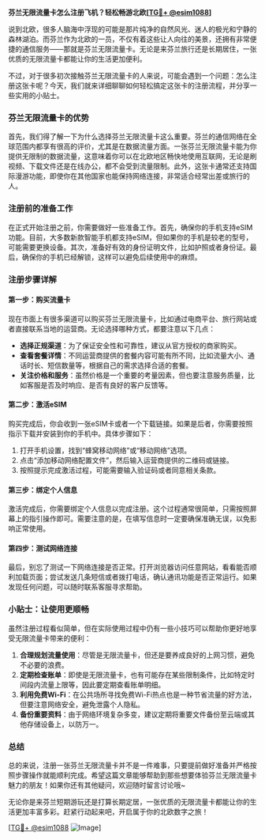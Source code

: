 **芬兰无限流量卡怎么注册飞机？轻松畅游北欧[[TG💪+ @esim1088](https://t.me/s/esim1088)]**

说到北欧，很多人脑海中浮现的可能是那片纯净的自然风光、迷人的极光和宁静的森林湖泊。而芬兰作为北欧的一员，不仅有着这些让人向往的美景，还拥有非常便捷的通信服务——那就是芬兰无限流量卡。无论是来芬兰旅行还是长期居住，一张优质的无限流量卡都能让你的生活更加便利。

不过，对于很多初次接触芬兰无限流量卡的人来说，可能会遇到一个问题：怎么注册这张卡呢？今天，我们就来详细聊聊如何轻松搞定这张卡的注册流程，并分享一些实用的小贴士。

### 芬兰无限流量卡的优势

首先，我们得了解一下为什么选择芬兰无限流量卡这么重要。芬兰的通信网络在全球范围内都享有很高的评价，尤其是在数据流量方面。一张芬兰无限流量卡能为你提供无限制的数据流量，这意味着你可以在北欧地区畅快地使用互联网，无论是刷视频、下载文件还是在线办公，都不会受到流量限制。此外，这张卡通常还支持国际漫游功能，即使你在其他国家也能保持网络连接，非常适合经常出差或旅行的人。

### 注册前的准备工作

在正式开始注册之前，你需要做好一些准备工作。首先，确保你的手机支持eSIM功能。目前，大多数新款智能手机都支持eSIM，但如果你的手机是较老的型号，可能需要更换设备。其次，准备好有效的身份证明文件，比如护照或者身份证。最后，确保你的手机已经解锁，这样可以避免后续使用中的麻烦。

### 注册步骤详解

#### 第一步：购买流量卡

现在市面上有很多渠道可以购买芬兰无限流量卡，比如通过电商平台、旅行网站或者直接联系当地的运营商。无论选择哪种方式，都要注意以下几点：

- **选择正规渠道**：为了保证安全性和可靠性，建议从官方授权的商家购买。
- **查看套餐详情**：不同运营商提供的套餐内容可能有所不同，比如流量大小、通话时长、短信数量等，根据自己的需求选择合适的套餐。
- **关注价格和服务**：虽然价格是一个重要的考量因素，但也要注意服务质量，比如客服是否及时响应、是否有良好的客户反馈等。

#### 第二步：激活eSIM

购买完成后，你会收到一张eSIM卡或者一个下载链接。如果是后者，你需要按照指示下载并安装到你的手机中。具体步骤如下：

1. 打开手机设置，找到“蜂窝移动网络”或“移动网络”选项。
2. 点击“添加移动网络配置文件”，然后输入运营商提供的二维码或链接。
3. 按照提示完成激活过程，可能需要输入验证码或者同意相关条款。

#### 第三步：绑定个人信息

激活完成后，你需要绑定个人信息以完成注册。这个过程通常很简单，只需按照屏幕上的指引操作即可。需要注意的是，在填写信息时一定要确保准确无误，以免影响正常使用。

#### 第四步：测试网络连接

最后，别忘了测试一下网络连接是否正常。打开浏览器访问任意网站，看看能否顺利加载页面；尝试发送几条短信或者拨打电话，确认通讯功能是否正常运行。如果发现任何问题，可以随时联系客服寻求帮助。

### 小贴士：让使用更顺畅

虽然注册过程看似简单，但在实际使用过程中仍有一些小技巧可以帮助你更好地享受无限流量卡带来的便利：

1. **合理规划流量使用**：尽管是无限流量卡，但还是要养成良好的上网习惯，避免不必要的浪费。
2. **定期检查账单**：即使是无限流量卡，也有可能存在某些限制条件，比如特定时间段内流量上限等，因此要定期查看账单明细。
3. **利用免费Wi-Fi**：在公共场所寻找免费Wi-Fi热点也是一种节省流量的好方法，但要注意网络安全，避免泄露个人隐私。
4. **备份重要资料**：由于网络环境复杂多变，建议定期将重要文件备份至云端或其他存储设备上，以防万一。

### 总结

总的来说，注册一张芬兰无限流量卡并不是一件难事，只要提前做好准备并严格按照步骤操作就能顺利完成。希望这篇文章能够帮助到那些想要体验芬兰无限流量卡魅力的朋友！如果你还有其他疑问，欢迎随时留言讨论哦~

无论你是来芬兰短期游玩还是打算长期定居，一张优质的无限流量卡都能让你的生活更加丰富多彩。赶紧行动起来吧，开启属于你的北欧数字之旅！

[[TG💪+ @esim1088](https://t.me/s/esim1088) ![Image](https://i.postimg.cc/4NQfJmqS/Snipaste-2025-05-13-00-14-12.png)]